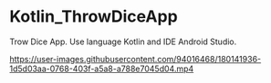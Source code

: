 # Kotlin_ThrowDiceApp
Trow Dice App. Use language Kotlin and IDE Android Studio.


https://user-images.githubusercontent.com/94016468/180141936-1d5d03aa-0768-403f-a5a8-a788e7045d04.mp4

